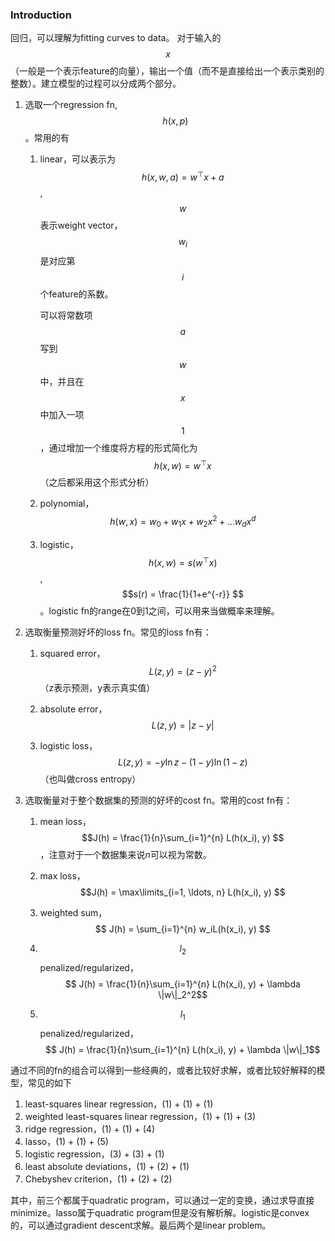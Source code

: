 ### Introduction

回归，可以理解为fitting curves to data。 对于输入的$$x$$（一般是一个表示feature的向量），输出一个值（而不是直接给出一个表示类别的整数）。建立模型的过程可以分成两个部分。

1. 选取一个regression fn, $$h(x, p)$$。常用的有

   1. linear，可以表示为$$h(x, w, a) = w^{\top}x+a$$, $$w$$表示weight vector，$$w_i$$是对应第$$i$$个feature的系数。

      可以将常数项$$a$$写到$$w$$中，并且在$$x$$中加入一项$$1$$，通过增加一个维度将方程的形式简化为$$h(x,w) = w^{\top}x$$（之后都采用这个形式分析）

   2. polynomial，$$h(w,x) = w_0 + w_1x + w_2x^2 + \ldots w_dx^d $$

   3. logistic，$$h(x, w) = s(w^{\top}x)$$, $$s(r) = \frac{1}{1+e^{-r}} $$。logistic fn的range在0到1之间，可以用来当做概率来理解。

2. 选取衡量预测好坏的loss fn。常见的loss fn有：

   1. squared error，$$L(z, y) = (z-y)^2$$ （z表示预测，y表示真实值）

   2. absolute error， $$L(z, y) = |z-y| $$

   3. logistic loss， $$L(z, y) = -y\ln z-(1-y)\ln (1-z)$$（也叫做cross entropy）

3. 选取衡量对于整个数据集的预测的好坏的cost fn。常用的cost fn有：

   1. mean loss， $$J(h) = \frac{1}{n}\sum_{i=1}^{n} L(h(x_i), y) $$，注意对于一个数据集来说$n$可以视为常数。

   2. max loss，$$J(h) = \max\limits_{i=1, \ldots, n} L(h(x_i), y) $$

   3. weighted sum， $$ J(h) = \sum_{i=1}^{n} w_iL(h(x_i), y) $$

   4. $$l_2$$ penalized/regularized，$$ J(h) = \frac{1}{n}\sum_{i=1}^{n} L(h(x_i), y) + \lambda \|w\|_2^2$$

   5. $$l_1$$ penalized/regularized，$$ J(h) = \frac{1}{n}\sum_{i=1}^{n} L(h(x_i), y) + \lambda \|w\|_1$$

通过不同的fn的组合可以得到一些经典的，或者比较好求解，或者比较好解释的模型，常见的如下

1. least-squares linear regression，\(1\) + \(1\) + \(1\)
2. weighted least-squares linear regression，\(1\) + \(1\) + \(3\)
3. ridge regression，\(1\) + \(1\) + \(4\)
4. lasso，\(1\) + \(1\) + \(5\)
5. logistic regression，\(3\) + \(3\) + \(1\)
6. least absolute deviations，\(1\) + \(2\) + \(1\)
7. Chebyshev criterion，\(1\) + \(2\) + \(2\)

其中，前三个都属于quadratic program，可以通过一定的变换，通过求导直接minimize。lasso属于quadratic program但是没有解析解。logistic是convex的，可以通过gradient descent求解。最后两个是linear problem。

